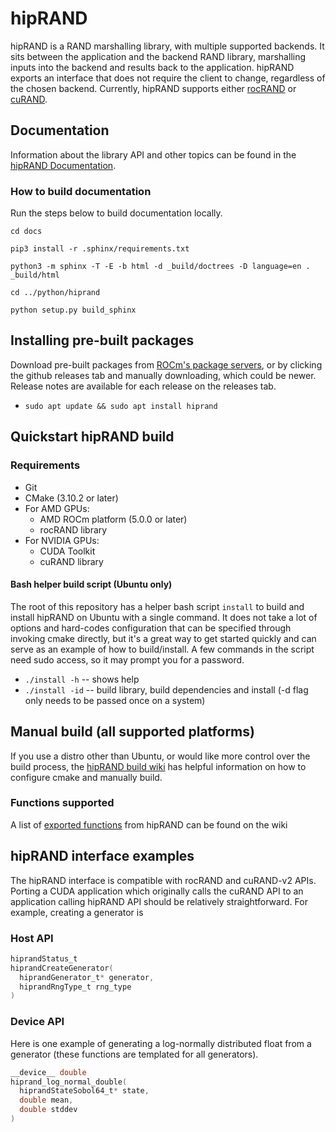 # hipRAND

hipRAND is a RAND marshalling library, with multiple supported backends. 
It sits between the application and the backend RAND library, 
marshalling inputs into the backend and results back to the application.
hipRAND exports an interface that does not require the client to change, regardless of the chosen backend.
Currently, hipRAND supports either [rocRAND](https://github.com/ROCmSoftwarePlatform/rocRAND) 
or [cuRAND](https://developer.nvidia.com/curand).

## Documentation

Information about the library API and other topics can be found in the [hipRAND Documentation](https://hiprand.readthedocs.io/en/latest/).

### How to build documentation

Run the steps below to build documentation locally.

```
cd docs

pip3 install -r .sphinx/requirements.txt

python3 -m sphinx -T -E -b html -d _build/doctrees -D language=en . _build/html

cd ../python/hiprand

python setup.py build_sphinx
```

## Installing pre-built packages
Download pre-built packages from 
[ROCm's package servers](https://rocm.github.io/install.html#installing-from-amd-rocm-repositories), or by clicking 
the github releases tab and manually downloading, which could be newer. 
Release notes are available for each release on the releases tab.

- `sudo apt update && sudo apt install hiprand`

## Quickstart hipRAND build

### Requirements
- Git
- CMake (3.10.2 or later)
- For AMD GPUs:
  - AMD ROCm platform (5.0.0 or later)
  - rocRAND library
- For NVIDIA GPUs:
  - CUDA Toolkit
  - cuRAND library

#### Bash helper build script (Ubuntu only)
The root of this repository has a helper bash script `install` to build and install hipRAND on Ubuntu with a single command.  It does not take a lot of options and hard-codes configuration that can be specified through invoking cmake directly, but it's a great way to get started quickly and can serve as an example of how to build/install. A few commands in the script need sudo access, so it may prompt you for a password.
*  `./install -h`  -- shows help
*  `./install -id` -- build library, build dependencies and install (-d flag only needs to be passed once on a system)

## Manual build (all supported platforms)
If you use a distro other than Ubuntu, or would like more control over the build process, the [hipRAND build wiki](https://github.com/ROCmSoftwarePlatform/hipRAND/wiki/Build) has helpful information on how to configure cmake and manually build.

### Functions supported
A list of [exported functions](https://github.com/ROCmSoftwarePlatform/hipRAND/wiki/Exported-functions) from hipRAND can be found on the wiki

## hipRAND interface examples
The hipRAND interface is compatible with rocRAND and cuRAND-v2 APIs. Porting a CUDA application which originally calls the cuRAND API to an application calling hipRAND API should be relatively straightforward. For example, creating a generator is

### Host API
```c
hiprandStatus_t
hiprandCreateGenerator(
  hiprandGenerator_t* generator,
  hiprandRngType_t rng_type
)
```

### Device API
Here is one example of generating a log-normally distributed float from a generator (these functions are templated for all generators).
```c
__device__ double 
hiprand_log_normal_double(
  hiprandStateSobol64_t* state,
  double mean,
  double stddev
)
```
